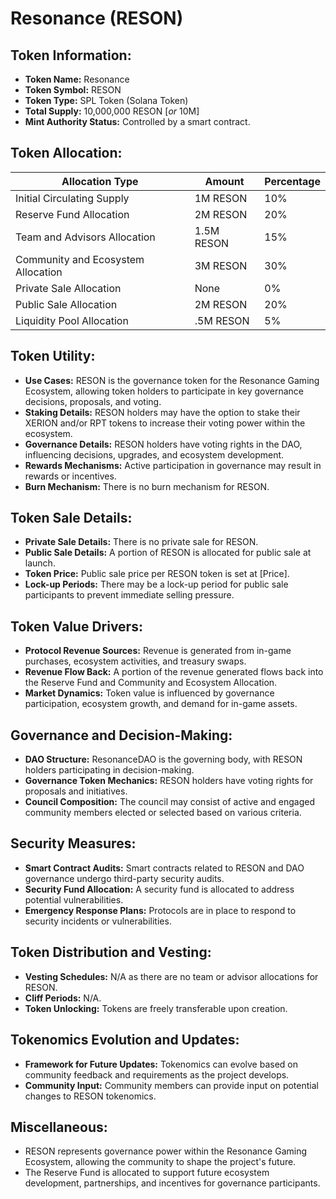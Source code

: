 # Resonance (RESON)

## Token Information:
- **Token Name:** Resonance
- **Token Symbol:** RESON
- **Token Type:** SPL Token (Solana Token)
- **Total Supply:** 10,000,000 RESON [<i>or</i> 10M]
- **Mint Authority Status:** Controlled by a smart contract.

## Token Allocation:

| Allocation Type                      | Amount             | Percentage   |
| ----------------------------------- | ------------------- | ------------ |
| Initial Circulating Supply          | 1M RESON     | 10%          |
| Reserve Fund Allocation              | 2M RESON     | 20%          |
| Team and Advisors Allocation        | 1.5M RESON     | 15%          |
| Community and Ecosystem Allocation  | 3M RESON     | 30%          |
| Private Sale Allocation              | None                | 0%           |
| Public Sale Allocation               | 2M RESON     | 20%          |
| Liquidity Pool Allocation            | .5M RESON       | 5%           |

## Token Utility:
- **Use Cases:** RESON is the governance token for the Resonance Gaming Ecosystem, allowing token holders to participate in key governance decisions, proposals, and voting.
- **Staking Details:** RESON holders may have the option to stake their XERION and/or RPT tokens to increase their voting power within the ecosystem.
- **Governance Details:** RESON holders have voting rights in the DAO, influencing decisions, upgrades, and ecosystem development.
- **Rewards Mechanisms:** Active participation in governance may result in rewards or incentives.
- **Burn Mechanism:** There is no burn mechanism for RESON.

## Token Sale Details:
- **Private Sale Details:** There is no private sale for RESON.
- **Public Sale Details:** A portion of RESON is allocated for public sale at launch.
- **Token Price:** Public sale price per RESON token is set at [Price].
- **Lock-up Periods:** There may be a lock-up period for public sale participants to prevent immediate selling pressure.

## Token Value Drivers:
- **Protocol Revenue Sources:** Revenue is generated from in-game purchases, ecosystem activities, and treasury swaps.
- **Revenue Flow Back:** A portion of the revenue generated flows back into the Reserve Fund and Community and Ecosystem Allocation.
- **Market Dynamics:** Token value is influenced by governance participation, ecosystem growth, and demand for in-game assets.

## Governance and Decision-Making:
- **DAO Structure:** ResonanceDAO is the governing body, with RESON holders participating in decision-making.
- **Governance Token Mechanics:** RESON holders have voting rights for proposals and initiatives.
- **Council Composition:** The council may consist of active and engaged community members elected or selected based on various criteria.

## Security Measures:
- **Smart Contract Audits:** Smart contracts related to RESON and DAO governance undergo third-party security audits.
- **Security Fund Allocation:** A security fund is allocated to address potential vulnerabilities.
- **Emergency Response Plans:** Protocols are in place to respond to security incidents or vulnerabilities.

## Token Distribution and Vesting:
- **Vesting Schedules:** N/A as there are no team or advisor allocations for RESON.
- **Cliff Periods:** N/A.
- **Token Unlocking:** Tokens are freely transferable upon creation.

## Tokenomics Evolution and Updates:
- **Framework for Future Updates:** Tokenomics can evolve based on community feedback and requirements as the project develops.
- **Community Input:** Community members can provide input on potential changes to RESON tokenomics.

## Miscellaneous:
- RESON represents governance power within the Resonance Gaming Ecosystem, allowing the community to shape the project's future.
- The Reserve Fund is allocated to support future ecosystem development, partnerships, and incentives for governance participants.
